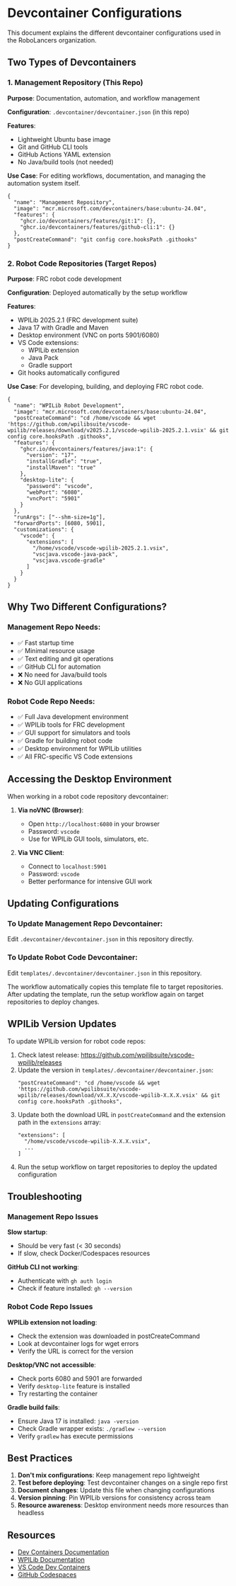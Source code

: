 # Devcontainer Configurations

This document explains the different devcontainer configurations used in the RoboLancers organization.

## Two Types of Devcontainers

### 1. Management Repository (This Repo)

**Purpose**: Documentation, automation, and workflow management

**Configuration**: `.devcontainer/devcontainer.json` (in this repo)

**Features**:

- Lightweight Ubuntu base image
- Git and GitHub CLI tools
- GitHub Actions YAML extension
- No Java/build tools (not needed)

**Use Case**: For editing workflows, documentation, and managing the automation system itself.

```jsonc
{
  "name": "Management Repository",
  "image": "mcr.microsoft.com/devcontainers/base:ubuntu-24.04",
  "features": {
    "ghcr.io/devcontainers/features/git:1": {},
    "ghcr.io/devcontainers/features/github-cli:1": {}
  },
  "postCreateCommand": "git config core.hooksPath .githooks"
}
```

### 2. Robot Code Repositories (Target Repos)

**Purpose**: FRC robot code development

**Configuration**: Deployed automatically by the setup workflow

**Features**:

- WPILib 2025.2.1 (FRC development suite)
- Java 17 with Gradle and Maven
- Desktop environment (VNC on ports 5901/6080)
- VS Code extensions:
  - WPILib extension
  - Java Pack
  - Gradle support
- Git hooks automatically configured

**Use Case**: For developing, building, and deploying FRC robot code.

```jsonc
{
  "name": "WPILib Robot Development",
  "image": "mcr.microsoft.com/devcontainers/base:ubuntu-24.04",
  "postCreateCommand": "cd /home/vscode && wget 'https://github.com/wpilibsuite/vscode-wpilib/releases/download/v2025.2.1/vscode-wpilib-2025.2.1.vsix' && git config core.hooksPath .githooks",
  "features": {
    "ghcr.io/devcontainers/features/java:1": {
      "version": "17",
      "installGradle": "true",
      "installMaven": "true"
    },
    "desktop-lite": {
      "password": "vscode",
      "webPort": "6080",
      "vncPort": "5901"
    }
  },
  "runArgs": ["--shm-size=1g"],
  "forwardPorts": [6080, 5901],
  "customizations": {
    "vscode": {
      "extensions": [
        "/home/vscode/vscode-wpilib-2025.2.1.vsix",
        "vscjava.vscode-java-pack",
        "vscjava.vscode-gradle"
      ]
    }
  }
}
```

## Why Two Different Configurations?

### Management Repo Needs:

- ✅ Fast startup time
- ✅ Minimal resource usage
- ✅ Text editing and git operations
- ✅ GitHub CLI for automation
- ❌ No need for Java/build tools
- ❌ No GUI applications

### Robot Code Repo Needs:

- ✅ Full Java development environment
- ✅ WPILib tools for FRC development
- ✅ GUI support for simulators and tools
- ✅ Gradle for building robot code
- ✅ Desktop environment for WPILib utilities
- ✅ All FRC-specific VS Code extensions

## Accessing the Desktop Environment

When working in a robot code repository devcontainer:

1. **Via noVNC (Browser)**:

   - Open `http://localhost:6080` in your browser
   - Password: `vscode`
   - Use for WPILib GUI tools, simulators, etc.

2. **Via VNC Client**:
   - Connect to `localhost:5901`
   - Password: `vscode`
   - Better performance for intensive GUI work

## Updating Configurations

### To Update Management Repo Devcontainer:

Edit `.devcontainer/devcontainer.json` in this repository directly.

### To Update Robot Code Devcontainer:

Edit `templates/.devcontainer/devcontainer.json` in this repository.

The workflow automatically copies this template file to target repositories. After updating the template, run the setup workflow again on target repositories to deploy changes.

## WPILib Version Updates

To update WPILib version for robot code repos:

1. Check latest release: https://github.com/wpilibsuite/vscode-wpilib/releases
2. Update the version in `templates/.devcontainer/devcontainer.json`:
   ```jsonc
   "postCreateCommand": "cd /home/vscode && wget 'https://github.com/wpilibsuite/vscode-wpilib/releases/download/vX.X.X/vscode-wpilib-X.X.X.vsix' && git config core.hooksPath .githooks",
   ```
3. Update both the download URL in `postCreateCommand` and the extension path in the `extensions` array:
   ```jsonc
   "extensions": [
     "/home/vscode/vscode-wpilib-X.X.X.vsix",
     ...
   ]
   ```
4. Run the setup workflow on target repositories to deploy the updated configuration

## Troubleshooting

### Management Repo Issues

**Slow startup**:

- Should be very fast (< 30 seconds)
- If slow, check Docker/Codespaces resources

**GitHub CLI not working**:

- Authenticate with `gh auth login`
- Check if feature installed: `gh --version`

### Robot Code Repo Issues

**WPILib extension not loading**:

- Check the extension was downloaded in postCreateCommand
- Look at devcontainer logs for wget errors
- Verify the URL is correct for the version

**Desktop/VNC not accessible**:

- Check ports 6080 and 5901 are forwarded
- Verify `desktop-lite` feature is installed
- Try restarting the container

**Gradle build fails**:

- Ensure Java 17 is installed: `java -version`
- Check Gradle wrapper exists: `./gradlew --version`
- Verify `gradlew` has execute permissions

## Best Practices

1. **Don't mix configurations**: Keep management repo lightweight
2. **Test before deploying**: Test devcontainer changes on a single repo first
3. **Document changes**: Update this file when changing configurations
4. **Version pinning**: Pin WPILib versions for consistency across team
5. **Resource awareness**: Desktop environment needs more resources than headless

## Resources

- [Dev Containers Documentation](https://containers.dev/)
- [WPILib Documentation](https://docs.wpilib.org/)
- [VS Code Dev Containers](https://code.visualstudio.com/docs/devcontainers/containers)
- [GitHub Codespaces](https://docs.github.com/en/codespaces)
